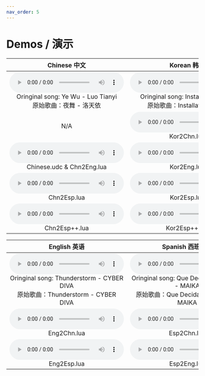 ```yaml
---
nav_order: 5
---
```

# Demos / 演示

| Chinese 中文 |Korean 韩语 |
|:----:|:----:|
|<audio controls><source src="/vocaloid-dictionaries/assets/Chinese Demo.ogg" type="audio/ogg">您的浏览器不支持 audio 元素。</audio><br />Oringinal song: Ye Wu - Luo Tianyi<br />原始歌曲：夜舞 - 洛天依|<audio controls><source src="/vocaloid-dictionaries/assets/Korean Demo.ogg" type="audio/ogg">您的浏览器不支持 audio 元素。</audio><br />Oringinal song: Installation - UNI<br />原始歌曲：Installation - UNI|
|N/A|<audio controls><source src="/vocaloid-dictionaries/assets/Kor2Chn demo1.0.ogg" type="audio/ogg">您的浏览器不支持 audio 元素。</audio><br />Kor2Chn.lua|
|<audio controls><source src="/vocaloid-dictionaries/assets/Chn2Eng demo1.0.ogg" type="audio/ogg">您的浏览器不支持 audio 元素。</audio><br />Chinese.udc & Chn2Eng.lua|<audio controls><source src="/vocaloid-dictionaries/assets/Kor2Eng demo1.0.ogg" type="audio/ogg">您的浏览器不支持 audio 元素。</audio><br />Kor2Eng.lua|
|<audio controls><source src="/vocaloid-dictionaries/assets/Chn2Esp demo1.0.ogg" type="audio/ogg">您的浏览器不支持 audio 元素。</audio><br />Chn2Esp.lua|<audio controls><source src="/vocaloid-dictionaries/assets/Kor2Esp demo1.0.ogg" type="audio/ogg">您的浏览器不支持 audio 元素。</audio><br />Kor2Esp.lua|
|<audio controls><source src="/vocaloid-dictionaries/assets/Chn2Esp++ demo1.0.ogg" type="audio/ogg">您的浏览器不支持 audio 元素。</audio><br />Chn2Esp++.lua|<audio controls><source src="/vocaloid-dictionaries/assets/Kor2Esp++ demo1.0.ogg" type="audio/ogg">您的浏览器不支持 audio 元素。</audio><br />Kor2Esp++.lua|

| English 英语 |Spanish 西班牙语 |
|:----:|:----:|
|<audio controls><source src="/vocaloid-dictionaries/assets/English Demo.ogg" type="audio/ogg">您的浏览器不支持 audio 元素。</audio><br />Oringinal song: Thunderstorm - CYBER DIVA<br />原始歌曲：Thunderstorm - CYBER DIVA|<audio controls><source src="/vocaloid-dictionaries/assets/Espanol Demo.ogg" type="audio/ogg">您的浏览器不支持 audio 元素。</audio><br />Oringinal song: Que Decida el Corazón - MAIKA<br />原始歌曲：Que Decida el Corazón - MAIKA|
|<audio controls><source src="/vocaloid-dictionaries/assets/Eng2Chn.ogg" type="audio/ogg">您的浏览器不支持 audio 元素。</audio><br />Eng2Chn.lua|<audio controls><source src="/vocaloid-dictionaries/assets/Esp2Chn.ogg" type="audio/ogg">您的浏览器不支持 audio 元素。</audio><br />Esp2Chn.lua|
|<audio controls><source src="/vocaloid-dictionaries/assets/Eng2Esp.ogg" type="audio/ogg">您的浏览器不支持 audio 元素。</audio><br />Eng2Esp.lua|<audio controls><source src="/vocaloid-dictionaries/assets/Esp2Eng.ogg" type="audio/ogg">您的浏览器不支持 audio 元素。</audio><br />Esp2Eng.lua|
